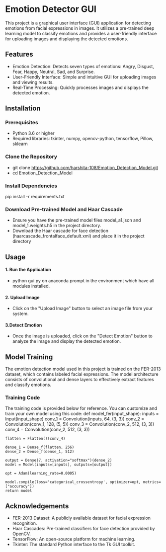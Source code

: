 
# Emotion Detector GUI
This project is a graphical user interface (GUI) application for detecting emotions from facial expressions in images. It utilizes a pre-trained deep learning model to classify emotions and provides a user-friendly interface for uploading images and displaying the detected emotions.
## Features
- Emotion Detection: Detects seven types of emotions: Angry, Disgust, Fear, Happy, Neutral, Sad, and Surprise.
- User-Friendly Interface: Simple and intuitive GUI for uploading images and viewing results.
- Real-Time Processing: Quickly processes images and displays the detected emotion.

## Installation
### Prerequisites
- Python 3.6 or higher
- Required libraries: tkinter, numpy, opencv-python, tensorflow, Pillow, sklearn
### Clone the Repository
- git clone https://github.com/harshita-108/Emotion_Detection_Model.git
- cd Emotion_Detection_Model
### Install Dependencies
pip install -r requirements.txt
### Download Pre-trained Model and Haar Cascade
- Ensure you have the pre-trained model files model_a1.json and model_1.weights.h5 in the project directory.
- Download the Haar cascade for face detection (haarcascade_frontalface_default.xml) and place it in the project directory
## Usage
#### 1. Run the Application
- python gui.py on anaconda prompt in the environment which have all modules installed.
#### 2. Upload Image
- Click on the "Upload Image" button to select an image file from your system.
#### 3.Detect Emotion
- Once the image is uploaded, click on the "Detect Emotion" button to analyze the image and display the detected emotion.

## Model Training
The emotion detection model used in this project is trained on the FER-2013 dataset, which contains labeled facial expressions. The model architecture consists of convolutional and dense layers to effectively extract features and classify emotions.
### Training Code
The training code is provided below for reference. You can customize and train your own model using this code:
    def model_fer(input_shape):
    inputs = Input(input_shape)
    conv_1 = Convolution(inputs, 64, (3, 3))
    conv_2 = Convolution(conv_1, 128, (5, 5))
    conv_3 = Convolution(conv_2, 512, (3, 3))
    conv_4 = Convolution(conv_2, 512, (3, 3))
    
    flatten = Flatten()(conv_4)
    
    dense_1 = Dense_f(flatten, 256)
    dense_2 = Dense_f(dense_1, 512)
    
    output = Dense(7, activation="softmax")(dense_2)
    model = Model(inputs=[inputs], outputs=[output])
    
    opt = Adam(learning_rate=0.0005)
    
    model.compile(loss='categorical_crossentropy', optimizer=opt, metrics=["accuracy"])
    return model

## Acknowledgements

- FER-2013 Dataset: A publicly available dataset for facial expression recognition.
- Haar Cascades: Pre-trained classifiers for face detection provided by OpenCV.
- TensorFlow: An open-source platform for machine learning.
- Tkinter: The standard Python interface to the Tk GUI toolkit.
